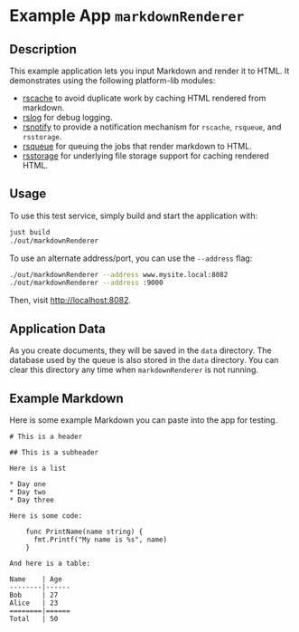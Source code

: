 # Example App `markdownRenderer`

## Description

This example application lets you input Markdown and render it to HTML. It
demonstrates using the following platform-lib modules:

- [rscache](../../../pkg/rscache/README.md) to avoid duplicate work by caching
  HTML rendered from markdown.
- [rslog](../../../pkg/rslog/README.md) for debug logging.
- [rsnotify](../../../pkg/rsnotify/README.md) to provide a notification
  mechanism for `rscache`, `rsqueue`, and `rsstorage`.
- [rsqueue](../../../pkg/rsqueue/README.md) for queuing the jobs that render
  markdown to HTML.
- [rsstorage](../../../pkg/rsstorage/README.md) for underlying file storage
  support for caching rendered HTML.

## Usage

To use this test service, simply build and start the application with:

```bash
just build
./out/markdownRenderer
```

To use an alternate address/port, you can use the `--address` flag:

```bash
./out/markdownRenderer --address www.mysite.local:8082
./out/markdownRenderer --address :9000
```

Then, visit [http://localhost:8082](http://localhost:8082).

## Application Data

As you create documents, they will be saved in the `data` directory. The
database used by the queue is also stored in the `data` directory. You can
clear this directory any time when `markdownRenderer` is not running.

## Example Markdown

Here is some example Markdown you can paste into the app for testing.

```
# This is a header

## This is a subheader

Here is a list

* Day one
* Day two
* Day three

Here is some code:

    func PrintName(name string) {
      fmt.Printf("My name is %s", name)
    }

And here is a table:

Name    | Age
--------|------
Bob     | 27
Alice   | 23
========|======
Total   | 50
```
